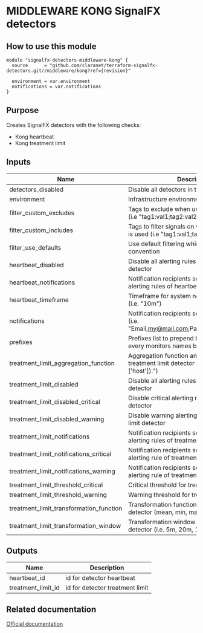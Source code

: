 # MIDDLEWARE KONG SignalFX detectors

## How to use this module

```hcl
module "signalfx-detectors-middleware-kong" {
  source      = "github.com/claranet/terraform-signalfx-detectors.git//middleware/kong?ref={revision}"

  environment = var.environment
  notifications = var.notifications
}

```

## Purpose

Creates SignalFX detectors with the following checks:

- Kong heartbeat
- Kong treatment limit

## Inputs

| Name | Description | Type | Default | Required |
|------|-------------|------|---------|:-----:|
| detectors\_disabled | Disable all detectors in this module | `bool` | `false` | no |
| environment | Infrastructure environment | `string` | n/a | yes |
| filter\_custom\_excludes | Tags to exclude when using custom filtering (i.e "tag1:val1;tag2:val2") | `string` | `""` | no |
| filter\_custom\_includes | Tags to filter signals on when custom filtering is used (i.e "tag1:val1;tag2:val2") | `string` | `""` | no |
| filter\_use\_defaults | Use default filtering which follows tagging convention | `bool` | `true` | no |
| heartbeat\_disabled | Disable all alerting rules for heartbeat detector | `bool` | n/a | yes |
| heartbeat\_notifications | Notification recipients semicolon for every alerting rules of heartbeat detector | `string` | `""` | no |
| heartbeat\_timeframe | Timeframe for system not reporting detector (i.e. "10m") | `string` | `"20m"` | no |
| notifications | Notification recipients semicolon separated (i.e. "Email,my@mail.com;PagerDuty,credentialId") | `string` | n/a | yes |
| prefixes | Prefixes list to prepend between brackets on every monitors names before environment | `list` | `[]` | no |
| treatment\_limit\_aggregation\_function | Aggregation function and group by for treatment limit detector (i.e. ".mean(by=['host']).") | `string` | `""` | no |
| treatment\_limit\_disabled | Disable all alerting rules for treatment limit detector | `bool` | n/a | yes |
| treatment\_limit\_disabled\_critical | Disable critical alerting rule for treatment limit detector | `bool` | n/a | yes |
| treatment\_limit\_disabled\_warning | Disable warning alerting rule for treatment limit detector | `bool` | n/a | yes |
| treatment\_limit\_notifications | Notification recipients semicolon for every alerting rules of treatment limit detector | `string` | `""` | no |
| treatment\_limit\_notifications\_critical | Notification recipients semicolon for critical alerting rule of treatment limit detector | `string` | `""` | no |
| treatment\_limit\_notifications\_warning | Notification recipients semicolon for warning alerting rule of treatment limit detector | `string` | `""` | no |
| treatment\_limit\_threshold\_critical | Critical threshold for treatment limit detector | `number` | `20` | no |
| treatment\_limit\_threshold\_warning | Warning threshold for treatment limit detector | `number` | `0` | no |
| treatment\_limit\_transformation\_function | Transformation function for treatment limit detector (mean, min, max) | `string` | `"min"` | no |
| treatment\_limit\_transformation\_window | Transformation window for treatment limit detector (i.e. 5m, 20m, 1h, 1d) | `string` | `"15m"` | no |

## Outputs

| Name | Description |
|------|-------------|
| heartbeat\_id | id for detector heartbeat |
| treatment\_limit\_id | id for detector treatment limit |

## Related documentation

[Official documentation](https://docs.signalfx.com/en/latest/integrations/integrations-reference/integrations.kong.html)
